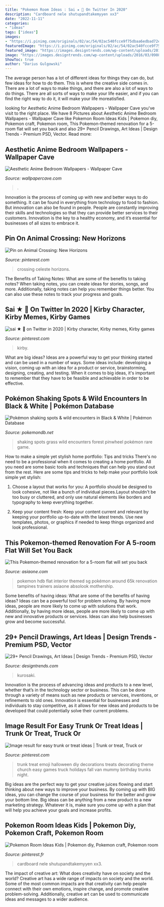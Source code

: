 ```yaml
---
title: "Pokemon Room Ideas : Sai ★ 🥪 On Twitter In 2020"
description: "Cardboard nele shutupandtakemyyen xx3"
date: "2022-11-11"
categories:
- "ideas"
tags: ["ideas"]
images:
- "https://i.pinimg.com/originals/02/ac/54/02ac540fcce9f75dbaa6edbad72eb16d.png"
featuredImage: "https://i.pinimg.com/originals/02/ac/54/02ac540fcce9f75dbaa6edbad72eb16d.png"
featured_image: "https://images.designtrends.com/wp-content/uploads/2016/03/09085146/Amazing-Kurosaki.jpg"
image: "https://images.designtrends.com/wp-content/uploads/2016/03/09085146/Amazing-Kurosaki.jpg"
ShowToc: true
author: "Darius Gulgowski"
---
```



The average person has a lot of different ideas for things they can do, but few ideas for how to do them. This is where the creative side comes in. There are a lot of ways to make things, and there are also a lot of ways to do things. There are all sorts of ways to make your life easier, and if you can find the right way to do it, it will make your life moreatisfied.

	

		
looking for Aesthetic Anime Bedroom Wallpapers - Wallpaper Cave you've visit to the right place. We have 8 Pictures about Aesthetic Anime Bedroom Wallpapers - Wallpaper Cave like Pokemon Room Ideas Kids | Pokemon diy, Pokemon craft, Pokemon room, This Pokemon-themed renovation for a 5-room flat will set you back and also 29+ Pencil Drawings, Art Ideas | Design Trends - Premium PSD, Vector. Read more:
		
    
## Aesthetic Anime Bedroom Wallpapers - Wallpaper Cave

<img loading=lazy src="https://wallpapercave.com/wp/wp4785040.png" onerror="this.onerror=null;this.src='https://tse4.mm.bing.net/th?id=OIP.Y0X4Ra9znnuRNXtFYi1CwwHaEK&amp;pid=15.1';" alt="Aesthetic Anime Bedroom Wallpapers - Wallpaper Cave">

_Source: wallpapercave.com_

>. 

	

Innovation is the process of coming up with new and better ways to do something. It can be found in everything from technology to food to fashion. But innovation can also be found in people. People are constantly improving their skills and technologies so that they can provide better services to their customers. Innovation is the key to a healthy economy, and it’s essential for businesses of all sizes to embrace it.

    
## Pin On Animal Crossing: New Horizons

<img loading=lazy src="https://i.pinimg.com/originals/c4/db/04/c4db0479ab37427c8be67a7ae0b7c724.png" onerror="this.onerror=null;this.src='https://tse2.mm.bing.net/th?id=OIP.ygTJMAYZSoG5Wq1vs5DTlgHaEK&amp;pid=15.1';" alt="Pin on Animal Crossing: New Horizons">

_Source: pinterest.com_

>crossing celeste horizons. 

	

The Benefits of Taking Notes: What are some of the benefits to taking notes?
When taking notes, you can create ideas for stories, songs, and more. Additionally, taking notes can help you remember things better. You can also use these notes to track your progress and goals.

    
## Sai ★ 🥪 On Twitter In 2020 | Kirby Character, Kirby Memes, Kirby Games

<img loading=lazy src="https://i.pinimg.com/736x/97/40/40/974040fbad4ed535eb01c5618c832f8c.jpg" onerror="this.onerror=null;this.src='https://tse4.mm.bing.net/th?id=OIP.vaU5vqAdQ1nwU3I-3ezN4QHaLc&amp;pid=15.1';" alt="sai ★ 🥪 on Twitter in 2020 | Kirby character, Kirby memes, Kirby games">

_Source: pinterest.com_

>kirby. 

	

What are big ideas?
Ideas are a powerful way to get your thinking started and can be used in a number of ways. Some ideas include: developing a vision, coming up with an idea for a product or service, brainstorming, designing, creating, and testing. When it comes to big ideas, it's important to remember that they have to be feasible and achievable in order to be effective.

    
## Pokémon Shaking Spots &amp; Wild Encounters In Black &amp; White | Pokémon Database

<img loading=lazy src="https://img.pokemondb.net/images/black-white/encounters/shaking-grass.png" onerror="this.onerror=null;this.src='https://tse3.mm.bing.net/th?id=OIP.2g2u5Klit-_OuxDB-w065AAAAA&amp;pid=15.1';" alt="Pokémon shaking spots &amp; wild encounters in Black &amp; White | Pokémon Database">

_Source: pokemondb.net_

>shaking spots grass wild encounters forest pinwheel pokémon rare game. 

	

How to make a simple yet stylish home portfolio: Tips and tricks
There's no need to be a professional when it comes to creating a home portfolio. All you need are some basic tools and techniques that can help you stand out from the rest. Here are some tips and tricks to help make your portfolio look simple yet stylish:
1. Choose a layout that works for you: A portfolio should be designed to look cohesive, not like a bunch of individual pieces.Layout shouldn't be too busy or cluttered, and only use natural elements like borders and typography to keep everything together.

2. Keep your content fresh: Keep your content current and relevant by keeping your portfolio up-to-date with the latest trends. Use new templates, photos, or graphics if needed to keep things organized and look professional.


    
## This Pokemon-themed Renovation For A 5-room Flat Will Set You Back

<img loading=lazy src="https://www.asiaone.com/sites/default/files/inline-images/105488508_3163824417008514_4839693006086350735_o.jpg" onerror="this.onerror=null;this.src='https://tse3.mm.bing.net/th?id=OIP.3bYm3atfnD2Gh5tkvsRdDgHaEq&amp;pid=15.1';" alt="This Pokemon-themed renovation for a 5-room flat will set you back">

_Source: asiaone.com_

>pokemon hdb flat interior themed sg pokémon around 65k renovation tampines trainers asiaone absolook mothership. 

	

Some benefits of having ideas: What are some of the benefits of having ideas?
Ideas can be a powerful tool for problem solving. By having more ideas, people are more likely to come up with solutions that work. Additionally, by having more ideas, people are more likely to come up with new and innovative products or services. Ideas can also help businesses grow and become successful.

    
## 29+ Pencil Drawings, Art Ideas | Design Trends - Premium PSD, Vector

<img loading=lazy src="https://images.designtrends.com/wp-content/uploads/2016/03/09085146/Amazing-Kurosaki.jpg" onerror="this.onerror=null;this.src='https://tse1.mm.bing.net/th?id=OIP.VzIuLhomb1ODeJa6UKV2mgHaJQ&amp;pid=15.1';" alt="29+ Pencil Drawings, Art Ideas | Design Trends - Premium PSD, Vector">

_Source: designtrends.com_

>kurosaki. 

	

Innovation is the process of advancing ideas and products to a new level, whether that’s in the technology sector or business. This can be done through a variety of means such as new products or services, inventions, or refinements to old ones. Innovation is essential for businesses and individuals to stay competitive, as it allows for new ideas and products to be developed that could potentially solve their current problems.

    
## Image Result For Easy Trunk Or Treat Ideas | Trunk Or Treat, Truck Or

<img loading=lazy src="https://i.pinimg.com/originals/02/ac/54/02ac540fcce9f75dbaa6edbad72eb16d.png" onerror="this.onerror=null;this.src='https://tse3.mm.bing.net/th?id=OIP.2x0hS0GTQHv9HTNFFGRA3QHaJ3&amp;pid=15.1';" alt="Image result for easy trunk or treat ideas | Trunk or treat, Truck or">

_Source: pinterest.com_

>trunk treat emoji halloween diy decorations treats decorating theme church easy games truck holidays fall van mummy birthday trunks night. 

	

Big ideas are the perfect way to get your creative juices flowing and start thinking about new ways to improve your business. By coming up with BIG ideas, you can change the course of your business for the better and grow your bottom line. Big ideas can be anything from a new product to a new marketing strategy. Whatever it is, make sure you come up with a plan that will help you achieve your goals and increase profits.

    
## Pokemon Room Ideas Kids | Pokemon Diy, Pokemon Craft, Pokemon Room

<img loading=lazy src="https://i.pinimg.com/736x/74/92/f6/7492f600783594e0031b39f5711c9400.jpg" onerror="this.onerror=null;this.src='https://tse4.mm.bing.net/th?id=OIP.Pocy0onlRDHlgv5SDZIRJAHaLf&amp;pid=15.1';" alt="Pokemon Room Ideas Kids | Pokemon diy, Pokemon craft, Pokemon room">

_Source: pinterest.fr_

>cardboard nele shutupandtakemyyen xx3. 

	

The impact of creative art: What does creativity have on society and the world?
Creative art has a wide range of impacts on society and the world. Some of the most common impacts are that creativity can help people connect with their own emotions, inspire change, and promote creative problem-solving. Additionally, creative art can be used to communicate ideas and messages to a wider audience.

